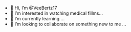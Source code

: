 - 👋 Hi, I’m @VeeBertz17
- 👀 I’m interested in watching medical fillms...
- 🌱 I’m currently learning ...
- 💞️ I’m looking to collaborate on something new to me ...


<!---
VeeBertz17/VeeBertz17 is a ✨ special ✨ repository because its `README.md` (this file) appears on your GitHub profile.
You can click the Preview link to take a look at your changes.
--->
